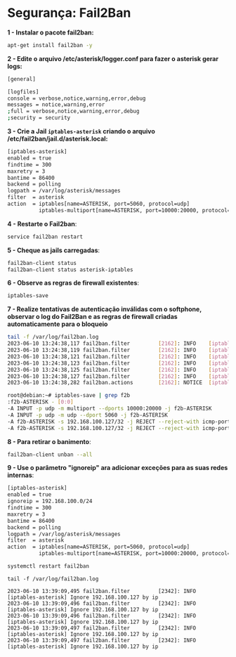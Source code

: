 # Segurança: Fail2Ban

**1 - Instalar o pacote fail2ban:**

```bash
apt-get install fail2ban -y
```

**2 - Edite o arquivo /etc/asterisk/logger.conf para fazer o asterisk gerar logs:**

```bash
[general]

[logfiles]
console = verbose,notice,warning,error,debug
messages = notice,warning,error
;full = verbose,notice,warning,error,debug
;security = security
```
 
**3 - Crie a Jail `iptables-asterisk` criando o arquivo /etc/fail2ban/jail.d/asterisk.local:**

```bash
[iptables-asterisk]
enabled = true
findtime = 300
maxretry = 3
bantime = 86400
backend = polling
logpath = /var/log/asterisk/messages
filter  = asterisk
action  = iptables[name=ASTERISK, port=5060, protocol=udp]
          iptables-multiport[name=ASTERISK, port=10000:20000, protocol=udp]
```

**4 - Restarte o Fail2ban**:
```bash
service fail2ban restart
```

**5 - Cheque as jails carregadas**:

```bash
fail2ban-client status 
fail2ban-client status asterisk-iptables
```

**6 - Observe as regras de firewall existentes**:

```bash
iptables-save
```
**7 - Realize tentativas de autenticação inválidas com o softphone, observar o log do Fail2Ban e as regras de firewall criadas automaticamente para o bloqueio**

```bash
tail -f /var/log/fail2ban.log 
2023-06-10 13:24:38,117 fail2ban.filter         [2162]: INFO    [iptables-asterisk] Found 192.168.100.127 - 2023-06-10 13:24:37
2023-06-10 13:24:38,119 fail2ban.filter         [2162]: INFO    [iptables-asterisk] Found 192.168.100.127 - 2023-06-10 13:24:37
2023-06-10 13:24:38,121 fail2ban.filter         [2162]: INFO    [iptables-asterisk] Found 192.168.100.127 - 2023-06-10 13:24:37
2023-06-10 13:24:38,123 fail2ban.filter         [2162]: INFO    [iptables-asterisk] Found 192.168.100.127 - 2023-06-10 13:24:37
2023-06-10 13:24:38,125 fail2ban.filter         [2162]: INFO    [iptables-asterisk] Found 192.168.100.127 - 2023-06-10 13:24:37
2023-06-10 13:24:38,127 fail2ban.filter         [2162]: INFO    [iptables-asterisk] Found 192.168.100.127 - 2023-06-10 13:24:37
2023-06-10 13:24:38,282 fail2ban.actions        [2162]: NOTICE  [iptables-asterisk] Ban 192.168.100.127
```

```bash
root@debian:~# iptables-save | grep f2b
:f2b-ASTERISK - [0:0]
-A INPUT -p udp -m multiport --dports 10000:20000 -j f2b-ASTERISK
-A INPUT -p udp -m udp --dport 5060 -j f2b-ASTERISK
-A f2b-ASTERISK -s 192.168.100.127/32 -j REJECT --reject-with icmp-port-unreachable
-A f2b-ASTERISK -s 192.168.100.127/32 -j REJECT --reject-with icmp-port-unreachable

```

**8 - Para retirar o banimento**:

```bash
fail2ban-client unban --all
```
**9 - Use o parâmetro "ignoreip" ara adicionar exceções para as suas redes internas**:

```bash
[iptables-asterisk]
enabled = true
ignoreip = 192.168.100.0/24
findtime = 300
maxretry = 3
bantime = 86400
backend = polling
logpath = /var/log/asterisk/messages
filter  = asterisk
action  = iptables[name=ASTERISK, port=5060, protocol=udp]
          iptables-multiport[name=ASTERISK, port=10000:20000, protocol=udp]
```

```bash
systemctl restart fail2ban 
```

```
tail -f /var/log/fail2ban.log 

2023-06-10 13:39:09,495 fail2ban.filter         [2342]: INFO    [iptables-asterisk] Ignore 192.168.100.127 by ip
2023-06-10 13:39:09,496 fail2ban.filter         [2342]: INFO    [iptables-asterisk] Ignore 192.168.100.127 by ip
2023-06-10 13:39:09,496 fail2ban.filter         [2342]: INFO    [iptables-asterisk] Ignore 192.168.100.127 by ip
2023-06-10 13:39:09,497 fail2ban.filter         [2342]: INFO    [iptables-asterisk] Ignore 192.168.100.127 by ip
2023-06-10 13:39:09,497 fail2ban.filter         [2342]: INFO    [iptables-asterisk] Ignore 192.168.100.127 by ip

